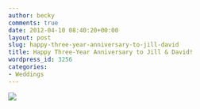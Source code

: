 ```yaml
---
author: becky
comments: true
date: 2012-04-10 08:40:20+00:00
layout: post
slug: happy-three-year-anniversary-to-jill-david
title: Happy Three-Year Anniversary to Jill & David!
wordpress_id: 3256
categories:
- Weddings
---
```


[![](http://www.beckyjenson.com/wp-content/uploads/2012/03/blog-April09-0001.jpg)](http://www.beckyjenson.com/wp-content/uploads/2012/03/blog-April09-0001.jpg)
